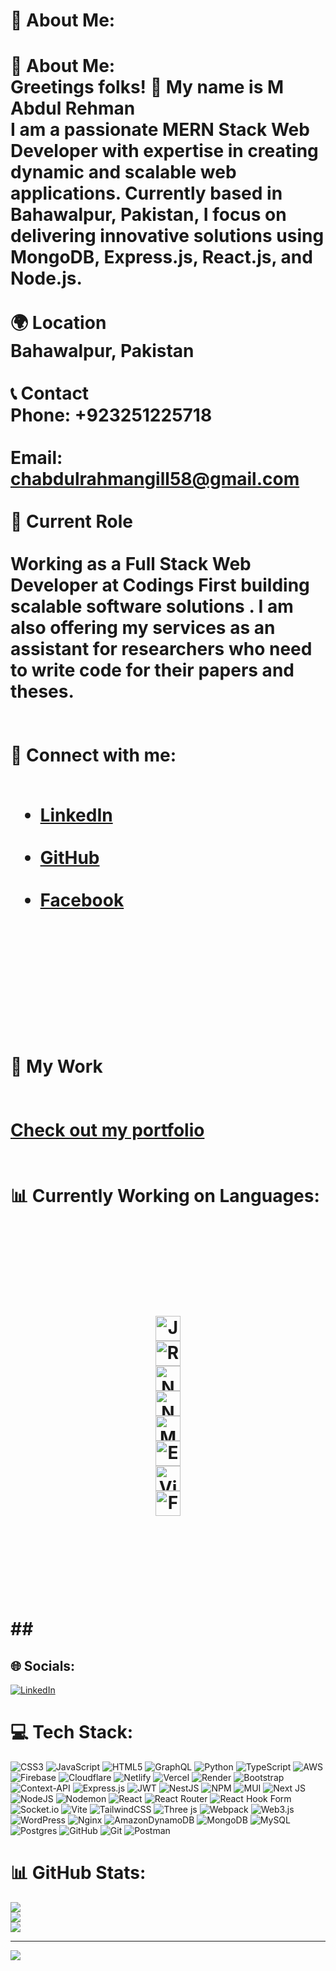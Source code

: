 # 💫 About Me:
# 💫 About Me:<br>Greetings folks! 👋 My name is M Abdul Rehman<br>I am a passionate MERN Stack Web Developer with expertise in creating dynamic and scalable web applications. Currently based in Bahawalpur, Pakistan, I focus on delivering innovative solutions using MongoDB, Express.js, React.js, and Node.js.<br><br>🌍 Location<br>Bahawalpur, Pakistan<br><br>📞 Contact<br>Phone: +923251225718 <br/><br>Email: chabdulrahmangill58@gmail.com <br/><br>💼 Current Role <br/><br>Working as a Full Stack Web Developer at Codings First building scalable software solutions . I am also offering my services as an assistant for researchers who need to write code for their papers and theses.<br><br/><br>💬 Connect with me:<br><ul><br>  <li><a href="https://www.linkedin.com/in/ch-abdul-rahman-gill-3648b9271/" target="_blank" rel="noreferrer">LinkedIn</a></li><br>  <li><a href="https://github.com/mabdulrahman176" target="_blank" rel="noreferrer">GitHub</a></li><br>  <li><a href="https://www.facebook.com/ch.abdulrahmangill?mibextid=ZbWKwL" target="_blank" rel="noreferrer">Facebook</a></li><br> <br> <br></ul><br><br><br>📝 My Work<br><br/><br><a href="https://mabdulrahmandev.netlify.app" target="_blank" rel="noreferrer">Check out my portfolio</a><br><br><br>📊 Currently Working on Languages:<br/><br><p align="center"><br> <br><br>  <img src="https://cdn.jsdelivr.net/gh/devicons/devicon/icons/javascript/javascript-original.svg" alt="JavaScript" width="40" height="40"/><br>  <img src="https://cdn.jsdelivr.net/gh/devicons/devicon/icons/react/react-original.svg" alt="React" width="40" height="40"/><br>  <img src="https://cdn.jsdelivr.net/gh/devicons/devicon/icons/nextjs/nextjs-original.svg" alt="Next.js" width="40" height="40"/><br>  <img src="https://cdn.jsdelivr.net/gh/devicons/devicon/icons/nodejs/nodejs-original.svg" alt="Node.js" width="40" height="40"/><br>  <img src="https://cdn.jsdelivr.net/gh/devicons/devicon/icons/mongodb/mongodb-original.svg" alt="MongoDB" width="40" height="40"/><br>  <img src="https://cdn.jsdelivr.net/gh/devicons/devicon/icons/express/express-original.svg" alt="Express" width="40" height="40"/><br>  <img src="https://cdn.jsdelivr.net/gh/devicons/devicon/icons/vscode/vscode-original.svg" alt="Visual Studio Code" width="40" height="40"/><br>  <img src="https://cdn.jsdelivr.net/gh/devicons/devicon/icons/figma/figma-original.svg" alt="Figma" width="40" height="40"/><br></p><br><br><br><br>## 


## 🌐 Socials:
[![LinkedIn](https://img.shields.io/badge/LinkedIn-%230077B5.svg?logo=linkedin&logoColor=white)](https://linkedin.com/in/https://www.linkedin.com/in/ch-abdul-rahman-gill-3648b9271?utm_source=share&utm_campaign=share_via&utm_content=profile&utm_medium=android_app) 

# 💻 Tech Stack:
![CSS3](https://img.shields.io/badge/css3-%231572B6.svg?style=for-the-badge&logo=css3&logoColor=white) ![JavaScript](https://img.shields.io/badge/javascript-%23323330.svg?style=for-the-badge&logo=javascript&logoColor=%23F7DF1E) ![HTML5](https://img.shields.io/badge/html5-%23E34F26.svg?style=for-the-badge&logo=html5&logoColor=white) ![GraphQL](https://img.shields.io/badge/-GraphQL-E10098?style=for-the-badge&logo=graphql&logoColor=white) ![Python](https://img.shields.io/badge/python-3670A0?style=for-the-badge&logo=python&logoColor=ffdd54) ![TypeScript](https://img.shields.io/badge/typescript-%23007ACC.svg?style=for-the-badge&logo=typescript&logoColor=white) ![AWS](https://img.shields.io/badge/AWS-%23FF9900.svg?style=for-the-badge&logo=amazon-aws&logoColor=white) ![Firebase](https://img.shields.io/badge/firebase-%23039BE5.svg?style=for-the-badge&logo=firebase) ![Cloudflare](https://img.shields.io/badge/Cloudflare-F38020?style=for-the-badge&logo=Cloudflare&logoColor=white) ![Netlify](https://img.shields.io/badge/netlify-%23000000.svg?style=for-the-badge&logo=netlify&logoColor=#00C7B7) ![Vercel](https://img.shields.io/badge/vercel-%23000000.svg?style=for-the-badge&logo=vercel&logoColor=white) ![Render](https://img.shields.io/badge/Render-%46E3B7.svg?style=for-the-badge&logo=render&logoColor=white) ![Bootstrap](https://img.shields.io/badge/bootstrap-%238511FA.svg?style=for-the-badge&logo=bootstrap&logoColor=white) ![Context-API](https://img.shields.io/badge/Context--Api-000000?style=for-the-badge&logo=react) ![Express.js](https://img.shields.io/badge/express.js-%23404d59.svg?style=for-the-badge&logo=express&logoColor=%2361DAFB) ![JWT](https://img.shields.io/badge/JWT-black?style=for-the-badge&logo=JSON%20web%20tokens) ![NestJS](https://img.shields.io/badge/nestjs-%23E0234E.svg?style=for-the-badge&logo=nestjs&logoColor=white) ![NPM](https://img.shields.io/badge/NPM-%23CB3837.svg?style=for-the-badge&logo=npm&logoColor=white) ![MUI](https://img.shields.io/badge/MUI-%230081CB.svg?style=for-the-badge&logo=mui&logoColor=white) ![Next JS](https://img.shields.io/badge/Next-black?style=for-the-badge&logo=next.js&logoColor=white) ![NodeJS](https://img.shields.io/badge/node.js-6DA55F?style=for-the-badge&logo=node.js&logoColor=white) ![Nodemon](https://img.shields.io/badge/NODEMON-%23323330.svg?style=for-the-badge&logo=nodemon&logoColor=%BBDEAD) ![React](https://img.shields.io/badge/react-%2320232a.svg?style=for-the-badge&logo=react&logoColor=%2361DAFB) ![React Router](https://img.shields.io/badge/React_Router-CA4245?style=for-the-badge&logo=react-router&logoColor=white) ![React Hook Form](https://img.shields.io/badge/React%20Hook%20Form-%23EC5990.svg?style=for-the-badge&logo=reacthookform&logoColor=white) ![Socket.io](https://img.shields.io/badge/Socket.io-black?style=for-the-badge&logo=socket.io&badgeColor=010101) ![Vite](https://img.shields.io/badge/vite-%23646CFF.svg?style=for-the-badge&logo=vite&logoColor=white) ![TailwindCSS](https://img.shields.io/badge/tailwindcss-%2338B2AC.svg?style=for-the-badge&logo=tailwind-css&logoColor=white) ![Three js](https://img.shields.io/badge/threejs-black?style=for-the-badge&logo=three.js&logoColor=white) ![Webpack](https://img.shields.io/badge/webpack-%238DD6F9.svg?style=for-the-badge&logo=webpack&logoColor=black) ![Web3.js](https://img.shields.io/badge/web3.js-F16822?style=for-the-badge&logo=web3.js&logoColor=white) ![WordPress](https://img.shields.io/badge/WordPress-%23117AC9.svg?style=for-the-badge&logo=WordPress&logoColor=white) ![Nginx](https://img.shields.io/badge/nginx-%23009639.svg?style=for-the-badge&logo=nginx&logoColor=white) ![AmazonDynamoDB](https://img.shields.io/badge/Amazon%20DynamoDB-4053D6?style=for-the-badge&logo=Amazon%20DynamoDB&logoColor=white) ![MongoDB](https://img.shields.io/badge/MongoDB-%234ea94b.svg?style=for-the-badge&logo=mongodb&logoColor=white) ![MySQL](https://img.shields.io/badge/mysql-4479A1.svg?style=for-the-badge&logo=mysql&logoColor=white) ![Postgres](https://img.shields.io/badge/postgres-%23316192.svg?style=for-the-badge&logo=postgresql&logoColor=white) ![GitHub](https://img.shields.io/badge/github-%23121011.svg?style=for-the-badge&logo=github&logoColor=white) ![Git](https://img.shields.io/badge/git-%23F05033.svg?style=for-the-badge&logo=git&logoColor=white) ![Postman](https://img.shields.io/badge/Postman-FF6C37?style=for-the-badge&logo=postman&logoColor=white)
# 📊 GitHub Stats:
![](https://github-readme-stats.vercel.app/api?username=mabdulrahman176&theme=dark&hide_border=false&include_all_commits=false&count_private=false)<br/>
![](https://github-readme-streak-stats.herokuapp.com/?user=mabdulrahman176&theme=dark&hide_border=false)<br/>
![](https://github-readme-stats.vercel.app/api/top-langs/?username=mabdulrahman176&theme=dark&hide_border=false&include_all_commits=false&count_private=false&layout=compact)

---
[![](https://visitcount.itsvg.in/api?id=mabdulrahman176&icon=0&color=0)](https://visitcount.itsvg.in)

<!-- Proudly created with GPRM ( https://gprm.itsvg.in ) -->
